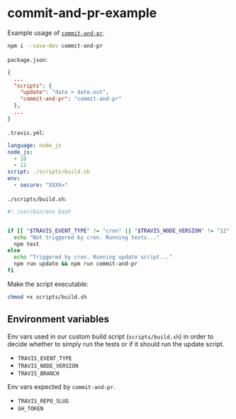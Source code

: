 # commit-and-pr-example

Example usage of [`commit-and-pr`](https://github.com/lupomontero/commit-and-pr).

```sh
npm i --save-dev commit-and-pr
```

`package.json`:

```json
{
  ...
  "scripts": {
    "update": "date > date.out",
    "commit-and-pr": "commit-and-pr"
  },
  ...
}
```

`.travis.yml`:

```yml
language: node_js
node_js:
  - 10
  - 12
script: ./scripts/build.sh
env:
  - secure: "XXXX="
```

`./scripts/build.sh`:

```sh
#! /usr/bin/env bash


if [[ "$TRAVIS_EVENT_TYPE" != "cron" || "$TRAVIS_NODE_VERSION" != "12" || "$TRAVIS_BRANCH" != "master" ]]; then
  echo "Not triggered by cron. Running tests..."
  npm test
else
  echo "Triggered by cron. Running update script..."
  npm run update && npm run commit-and-pr
fi
```

Make the script executable:

```sh
chmod +x scripts/build.sh
```

## Environment variables

Env vars used in our custom build script (`scripts/build.sh`) in order to decide
whether to simply run the tests or if it should run the update script.

* `TRAVIS_EVENT_TYPE`
* `TRAVIS_NODE_VERSION`
* `TRAVIS_BRANCH`

Env vars expected by `commit-and-pr`.

* `TRAVIS_REPO_SLUG`
* `GH_TOKEN`
